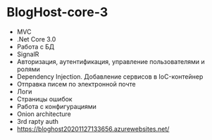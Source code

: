 # BlogHost-core-3
* MVC
* .Net Core 3.0
* Работа с БД
* SignalR
* Авторизация, аутентификация, управление пользователями и ролями
* Dependency Injection. Добавление сервисов в IoC-контейнер
* Отправка писем по электронной почте
* Логи
* Страницы ошибок
* Работа с конфигурациями 
* Onion architecture
* 3rd rapty auth
* https://bloghost20201127133656.azurewebsites.net/
